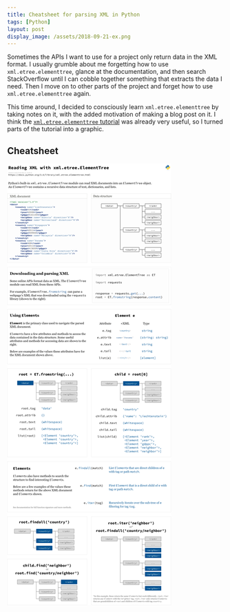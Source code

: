 ```yaml
---
title: Cheatsheet for parsing XML in Python
tags: [Python]
layout: post
display_image: /assets/2018-09-21-ex.png
---
```


Sometimes the APIs I want to use for a project only return data in the XML format.
I usually grumble about me forgetting how to use `xml.etree.elementtree`, glance at the documentation, and then search StackOverflow until I can cobble together something that extracts the data I need. Then I move on to other parts of the project and forget how to use `xml.etree.elementtree` again.

This time around, I decided to consciously learn `xml.etree.elementtree` by taking notes on it,
with the added motivation of making a blog post on it.
I think the [`xml.etree.elementtree` tutorial](https://docs.python.org/3.6/library/xml.etree.elementtree.html)
was already very useful, so I turned parts of the tutorial into a graphic.

## Cheatsheet

<img src='/assets/xml-ElementTree-cheatsheet-python.png' title='xml.etree.ElementTree cheatsheet' alt='xml.etree.ElementTree graphic based on tutorial' />
